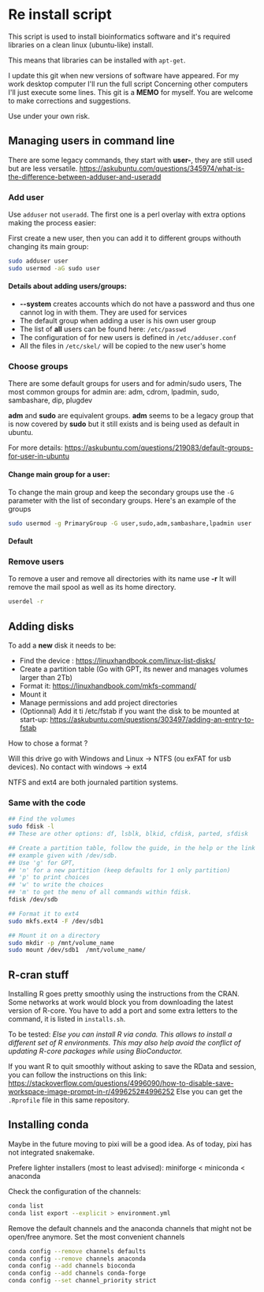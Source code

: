 # Re install script

This script is used to install bioinformatics software and it's required libraries on a clean linux (ubuntu-like) install.

This means that libraries can be installed with `apt-get`.

I update this git when new versions of software have appeared.
For my work desktop computer I'll run the full script
Concerning other computers I'll just execute some lines.
This git is a **MEMO** for myself.
You are welcome to make corrections and suggestions.

Use under your own risk.

## Managing users in command line

There are some legacy commands, they start with **user-**,
they are still used but are less versatile.
https://askubuntu.com/questions/345974/what-is-the-difference-between-adduser-and-useradd

### Add user

Use `adduser` not `useradd`.
The first one is a perl overlay with extra options making the process easier:

First create a new user, then you can add it to different groups withouth changing its main group:

```bash
sudo adduser user
sudo usermod -aG sudo user
```

#### Details about adding users/groups:

* **--system** creates accounts which do not have a password and thus one cannot log in with them.
They are used for services
* The default group when adding a user is his own user group
* The list of **all** users can be found here: `/etc/passwd`
* The configuration of for new users is defined in `/etc/adduser.conf`
* All the files in `/etc/skel/` will be copied to the new user's home


### Choose groups

There are some default groups for users and for admin/sudo users,
The most common groups for admin are:
adm, cdrom, lpadmin, sudo, sambashare, dip, plugdev

**adm** and **sudo** are equivalent groups.
**adm** seems to be a legacy group that is now covered by **sudo** but it still exists and is being used as default in ubuntu.

For more details:
https://askubuntu.com/questions/219083/default-groups-for-user-in-ubuntu

#### Change main group for a user:

To change the main group and keep the secondary groups use the `-G` parameter
with the list of secondary groups. Here's an example of the groups

```bash
sudo usermod -g PrimaryGroup -G user,sudo,adm,sambashare,lpadmin user
```


#### Default


### Remove users

To remove a user and remove all directories with its name use **-r**
It will remove the mail spool as well as its home directory.

```bash
userdel -r
```


## Adding disks

To add a **new** disk it needs to be:

* Find the device : https://linuxhandbook.com/linux-list-disks/
* Create a partition table (Go with GPT, its newer and manages volumes larger than 2Tb)
* Format it: https://linuxhandbook.com/mkfs-command/
* Mount it
* Manage permissions and add project directories
* (Optionnal) Add it ti /etc/fstab if you want the disk to be mounted at start-up: https://askubuntu.com/questions/303497/adding-an-entry-to-fstab


How to chose a format ?

Will this drive go with Windows and Linux → NTFS (ou exFAT for usb devices).
No contact with windows → ext4

NTFS and ext4 are both journaled partition systems.

### Same with the code

```bash
## Find the volumes
sudo fdisk -l
## These are other options: df, lsblk, blkid, cfdisk, parted, sfdisk

## Create a partition table, follow the guide, in the help or the link in the previous paragraph
## example given with /dev/sdb.
## Use 'g' for GPT,
## 'n' for a new partition (keep defaults for 1 only partition)
## 'p' to print choices
## 'w' to write the choices
## 'm' to get the menu of all commands within fdisk.
fdisk /dev/sdb

## Format it to ext4
sudo mkfs.ext4 -F /dev/sdb1

## Mount it on a directory
sudo mkdir -p /mnt/volume_name
sudo mount /dev/sdb1  /mnt/volume_name/

```

## R-cran stuff

Installing R goes pretty smoothly using the instructions from the CRAN.
Some networks at work would block you from downloading the latest version of R-core.
You have to add a port and some extra letters to the command, it is listed in `installs.sh`.

To be tested:
*Else you can install R via conda. This allows to install a different set of R environments.
This may also help avoid the conflict of updating R-core packages while using BioConductor.*



If you want R to quit smoothly without asking to save the RData and session,
you can follow the instructions on this link:
 https://stackoverflow.com/questions/4996090/how-to-disable-save-workspace-image-prompt-in-r/4996252#4996252
Else you can get the `.Rprofile` file in this same repository.

## Installing conda

Maybe in the future moving to pixi will be a good idea.
As of today, pixi has not integrated snakemake.

Prefere lighter installers (most to least advised):
miniforge < miniconda < anaconda

Check the configuration of the channels:

```bash
conda list
conda list export --explicit > environment.yml
```

Remove the default channels and the anaconda channels that might not be open/free anymore.
Set the most convenient channels

```bash
conda config --remove channels defaults
conda config --remove channels anaconda
conda config --add channels bioconda
conda config --add channels conda-forge
conda config --set channel_priority strict
```

